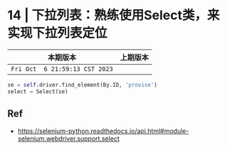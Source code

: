 # 14 | 下拉列表：熟练使用Select类，来实现下拉列表定位

|本期版本|上期版本
|:---:|:---:
`Fri Oct  6 21:59:13 CST 2023` |

```python
se = self.driver.find_element(By.ID, 'provise')
select = Select(se)
```

## Ref

* <https://selenium-python.readthedocs.io/api.html#module-selenium.webdriver.support.select>